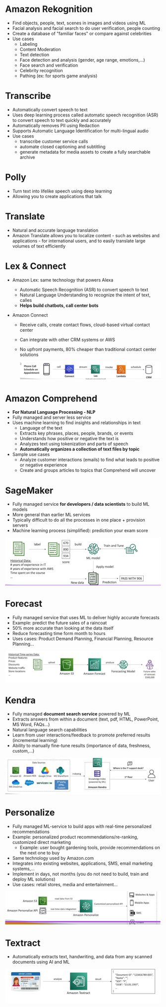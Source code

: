 # Amazon Rekognition

* Find objects, people, text, scenes in images and videos using ML
* Facial analysis and facial search to do user verification, people counting
* Create a database of "familiar faces" or compare against celebrities
* Use cases
  * Labeling
  * Content Moderation
  * Text detection
  * Face detection and analysis (gender, age range, emotions,...)
  * Face search and verification
  * Celebrity recognition
  * Pathing (ex: for sports game analysis)

# Transcribe

* Automatically convert speech to text
* Uses deep learning process called automatic speech recognition (ASR)  to convert speech to text quickly and accurately
* Automatically removes PII using Redaction
* Supports Automatic Language Identification for multi-lingual audio
* Use cases
  * transcribe customer service calls
  * automate closed captioning and subtitling
  * generate metadata for media assets to create a fully searchable archive

# Polly

* Turn text into lifelike speech using deep learning
* Allowing you to create applications that talk

# Translate

* Natural and accurate language translation
* Amazon Translate allows you to localize content - such as websites and applications - for international users, and to easily translate large volumes of text efficiently

# Lex & Connect

* Amazon Lex: same technology that powers Alexa
  * Automatic Speech Recognition (ASR) to convert speech to text
  * Natural Language Understanding to recognize the intent of text, calles
  * **Helps build chatbots, call center bots**

* Amazon Connect
  * Receive calls, create contact flows, cloud-based virtual contact center
  * Can integrate with other CRM systems or AWS
  * No upfront payments, 80% cheaper than traditional contact center solutions

    ![01-amazon-connect.png](./images/01-amazon-connect.png)

# Amazon Comprehend

* **For Natural Language Processing - NLP**
* Fully managed and server less service
* Uses machine learning to find insights and relationships in text
  * Language of the text
  * Extracts key phrases, places, people, brands, or events
  * Understands how positive or negative the text is
  * Analyzes text using tokenization and parts of speech
  * **Automatically organizes a collection of text files by topic**
* Sample use cases
  * Analyze customer interactions (emails) to find what leads to positive or negative experience
  * Create and groups articles to topics that Comprehend will uncover

# SageMaker

* Fully managed service **for developers / data scientists** to build ML models
* More general than earlier ML services
* Typically difficult to do all the processes in one place + provision servers
* Machine learning process (simplified): prediction your exam score

![02-sage-maker.png](./images/02-sage-maker.png)

# Forecast

* Fully managed service that uses ML to deliver highly accurate forecasts
* Example: predict the future sales of a raincoat
* 50% more accurate than looking at the data itself
* Reduce forecasting time form month to hours
* Uses cases: Product Demand Planning, Financial Planning, Resource Planning...

![03-forecast.png](./images/03-forecast.png)

# Kendra

* Fully managed **document search service** powered by ML
* Extracts answers from within a document (text, pdf, HTML, PowerPoint, MS Word, FAQs...)
* Natural language search capabilities
* Learn from user interactions/feedback to promote preferred results (incremental learning)
* Ability to manually fine-tune results (importance of data, freshness, custom,...)

![04-kendra.png](./images/04-kendra.png)

# Personalize

* Fully managed ML-service to build apps with real-time personalized recommendations
* Example: personalized product recommendations/re-ranking, customized direct marketing
  * Example: user bought gardening tools, provide recommendations on the next one to buy
* Same technology used by Amazon.com
* Integrates into existing websites, applications, SMS, email marketing systems,...
* Implement in days, not months (you do not need to build, train and deploy ML solutions)
* Use cases: retail stores, media and entertainment...
  
![05-personalize.png](./images/05-personalize.png)

# Textract

* Automatically extracts text, handwriting, and data from any scanned documents using AI and ML

![06-textract.png](./images/06-textract.png)

